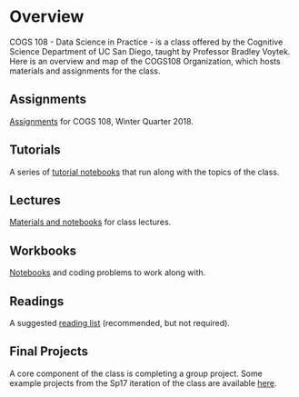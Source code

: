 # Overview

COGS 108 - Data Science in Practice - is a class offered by the Cognitive Science Department of UC San Diego, taught by Professor Bradley Voytek. Here is an overview and map of the COGS108 Organization, which hosts materials and assignments for the class. 

## Assignments

[Assignments](https://github.com/COGS108/Assignments) for COGS 108, Winter Quarter 2018.

## Tutorials

A series of [tutorial notebooks](https://github.com/COGS108/SectionMaterials) that run along with the topics of the class. 

## Lectures

[Materials and notebooks](https://github.com/COGS108/LectureMaterials) for class lectures.

## Workbooks

[Notebooks](https://github.com/COGS108/Workbooks) and coding problems to work along with.

## Readings

A suggested [reading list](https://github.com/COGS108/Readings) (recommended, but not required).


## Final Projects

A core component of the class is completing a group project. Some example projects from the Sp17 iteration of the class are available [here](https://github.com/COGS108/FinalProjects).
